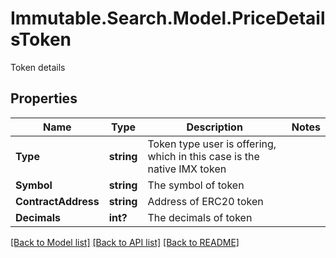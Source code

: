 # Immutable.Search.Model.PriceDetailsToken
Token details

## Properties

Name | Type | Description | Notes
------------ | ------------- | ------------- | -------------
**Type** | **string** | Token type user is offering, which in this case is the native IMX token | 
**Symbol** | **string** | The symbol of token | 
**ContractAddress** | **string** | Address of ERC20 token | 
**Decimals** | **int?** | The decimals of token | 

[[Back to Model list]](../README.md#documentation-for-models) [[Back to API list]](../README.md#documentation-for-api-endpoints) [[Back to README]](../README.md)

